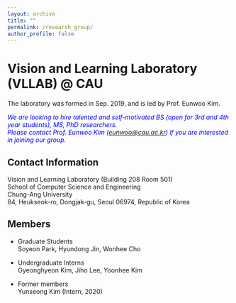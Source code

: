 ```yaml
---
layout: archive
title: ""
permalink: /research_group/
author_profile: false
---
```


Vision and Learning Laboratory (VLLAB) @ CAU
======
The laboratory was formed in Sep. 2019, and is led by Prof. Eunwoo Kim.  

*<font color="blue">We are looking to hire talented and self-motivated BS (open for 3rd and 4th year students), MS, PhD researchers.</font>*      
*<font color="blue">Please contact Prof. Eunwoo Kim (eunwoo@cau.ac.kr) if you are interested in joining our group.</font>*

## Contact Information
Vision and Learning Laboratory (Building 208 Room 501)  
School of Computer Science and Engineering   
Chung-Ang University  
84, Heukseok-ro, Dongjak-gu, Seoul 06974, Republic of Korea

## Members
- Graduate Students  
  Soyeon Park, Hyundong Jin, Wonhee Cho        
  
- Undergraduate Interns  
  Gyeonghyeon Kim, Jiho Lee, Yoonhee Kim   
  
- Former members   
  Yunseong Kim (Intern, 2020)

